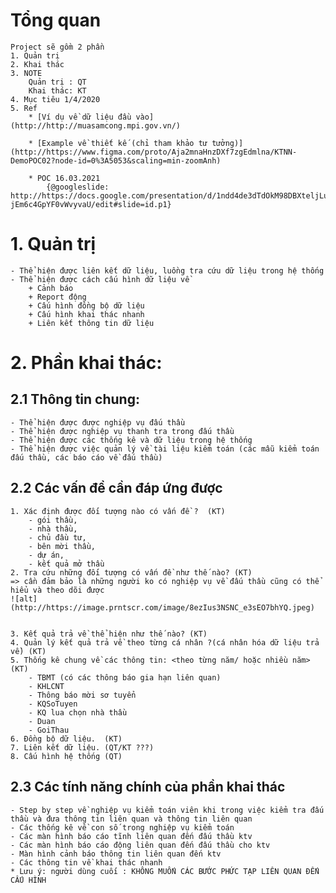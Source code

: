 #   Tổng quan
    Project sẽ gồm 2 phần
    1. Quản trị 
    2. Khai thác
    3. NOTE
        Quản trị : QT
        Khai thác: KT
    4. Mục tiêu 1/4/2020
    5. Ref
        * [Ví dụ về dữ liệu đầu vào] (http://http://muasamcong.mpi.gov.vn/)
        
        * [Example về thiết kế (chỉ tham khảo tư tưởng)](http://https://www.figma.com/proto/Aja2mnaHnzDXf7zgEdmlna/KTNN-DemoPOC02?node-id=0%3A5053&scaling=min-zoomAnh)

        * POC 16.03.2021 
            {@googleslide: http://https://docs.google.com/presentation/d/1ndd4de3dTdOkM98DBXteljLu-jEm6c4GpYF0vWvyvaU/edit#slide=id.p1}
  

#   1. Quản trị
    - Thể hiện được liên kết dữ liệu, luồng tra cứu dữ liệu trong hệ thống
    - Thể hiện được cách cấu hình dữ liệu về
        + Cảnh báo
        + Report động
        + Cấu hình đồng bộ dữ liệu
        + Cấu hình khai thác nhanh
        + Liên kết thông tin dữ liệu

#   2. Phần khai thác:
##  2.1 Thông tin chung:
    - Thể hiện được được nghiệp vụ đấu thầu
    - Thể hiện được nghiệp vụ thanh tra trong đấu thầu
    - Thể hiện được các thống kê và dữ liệu trong hệ thống
    - Thể hiện được việc quản lý về tài liệu kiểm toán (các mẫu kiểm toán đấu thầu, các báo cáo về đấu thầu)

##  2.2 Các vấn đề cần đáp ứng được 
    1. Xác định được đối tượng nào có vấn đề ?  (KT)
        - gói thầu,
        - nhà thầu,
        - chủ đầu tư,
        - bên mời thầu,
        - dự án,
        - kết quả mở thầu
    2. Tra cứu những đối tượng có vấn đề như thế nào? (KT)
    => cần đảm bảo là những người ko có nghiệp vụ về đấu thầu cũng có thể hiểu và theo dõi được
    ![alt](http://https://image.prntscr.com/image/8ezIus3NSNC_e3sEO7bhYQ.jpeg)


    3. Kết quả trả về thể hiện như thế nào? (KT)
    4. Quản lý kết quả trả về theo từng cá nhân ?(cá nhân hóa dữ liệu trả về) (KT)
    5. Thống kê chung về các thông tin: <theo từng năm/ hoặc nhiều năm> (KT)
        - TBMT (có các thông báo gia hạn liên quan)
        - KHLCNT
        - Thông báo mời sơ tuyển
        - KQSoTuyen
        - KQ lua chọn nhà thầu
        - Duan
        - GoiThau
    6. Đồng bộ dữ liệu.  (KT)
    7. Liên kết dữ liệu. (QT/KT ???)
    8. Cấu hình hệ thống (QT)
    
##  2.3 Các tính năng chính của phần khai thác
    - Step by step về nghiệp vụ kiểm toán viên khi trong việc kiểm tra đấu thầu và đưa thông tin liên quan và thông tin liên quan
    - Các thống kê về con số trong nghiệp vụ kiểm toán
    - Các màn hình báo cáo tĩnh liên quan đến đấu thầu ktv
    - Các màn hình báo cáo động liên quan đến đấu thầu cho ktv
    - Màn hình cảnh báo thông tin liên quan đến ktv
    - Các thông tin về khai thác nhanh
    * Lưu ý: người dùng cuối : KHÔNG MUỐN CÁC BƯỚC PHỨC TẠP LIÊN QUAN ĐẾN CẤU HÌNH


